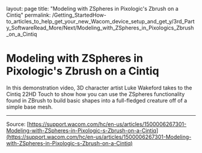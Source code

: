layout: page
title: "Modeling with ZSpheres in Pixologic's Zbrush on a Cintiq"
permalink: /Getting_StartedHow-to_articles_to_help_get_your_new_Wacom_device_setup_and_get_y/3rd_Party_SoftwareRead_More/Next/Modeling_with_ZSpheres_in_Pixologics_Zbrush_on_a_Cintiq

# Modeling with ZSpheres in Pixologic's Zbrush on a Cintiq

In this demonstration video, 3D character artist Luke Wakeford takes to the Cintiq 22HD Touch to show how you can use the ZSpheres functionality found in ZBrush to build basic shapes into a full-fledged creature off of a simple base mesh.

---
Source: [https://support.wacom.com/hc/en-us/articles/1500006267301-Modeling-with-ZSpheres-in-Pixologic-s-Zbrush-on-a-Cintiq](https://support.wacom.com/hc/en-us/articles/1500006267301-Modeling-with-ZSpheres-in-Pixologic-s-Zbrush-on-a-Cintiq)
